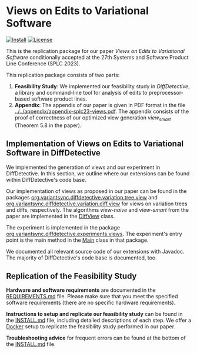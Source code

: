 # Views on Edits to Variational Software

[//]: # (![Maven]&#40;https://github.com/VariantSync/DiffDetective/actions/workflows/maven.yml/badge.svg&#41;)
[//]: # ([![Documentation]&#40;https://img.shields.io/badge/Documentation-Read-purple&#41;][documentation])
[//]: # ([![DOI]&#40;https://zenodo.org/badge/DOI/10.5281/zenodo.7110095.svg&#41;]&#40;https://doi.org/10.5281/zenodo.7110095&#41;)
[![Install](https://img.shields.io/badge/Install-Instructions-blue)](INSTALL.md)
[![License](https://img.shields.io/badge/License-GNU%20LGPLv3-blue)](../../LICENSE.LGPL3)

This is the replication package for our paper _Views on Edits to Variational Software_ conditionally accepted at the 27th Systems and Software Product Line Conference (SPLC 2023).

This replication package consists of two parts:

1. **Feasibility Study**: We implemented our feasibility study in _DiffDetective_, a library and command-line tool for analysis of edits to preprocessor-based software product lines.
2. **Appendix**: The appendix of our paper is given in PDF format in the file [../../appendix/appendix-splc23-views.pdf][appendix]. The appendix consists of the proof of correctness of our optimized view generation $view_{smart}$ (Theorem 5.8 in the paper).

## Implementation of Views on Edits to Variational Software in DiffDetective

We implemented the generation of views and our experiment in DiffDetective.
In this section, we outline where our extensions can be found within DiffDetective's code base.

Our implementation of views as proposed in our paper can be found in the packages [org.variantsync.diffdetective.variation.tree.view](../../src/main/java/org/variantsync/diffdetective/variation/tree/view) and [org.variantsync.diffdetective.variation.diff.view](../../src/main/java/org/variantsync/diffdetective/variation/diff/view) for views on variation trees and diffs, respectively.
The algorithms _view-naive_ and _view-smart_ from the paper are implemented in the [DiffView](../../src/main/java/org/variantsync/diffdetective/variation/diff/view/DiffView.java) class.

The experiment is implemented in the package [org.variantsync.diffdetective.experiments.views](../../src/main/java/org/variantsync/diffdetective/experiments/views).
The experiment's entry point is the main method in the [Main](../../src/main/java/org/variantsync/diffdetective/experiments/views/Main.java) class in that package.

We documented all relevant source code of our extensions with Javadoc.
The majority of DiffDetective's code base is documented, too.

## Replication of the Feasibility Study

**Hardware and software requirements** are documented in the [REQUIREMENTS.md](REQUIREMENTS.md) file.
Please make sure that you meet the specified software requirements (there are no specific hardware requirements).

**Instructions to setup and replicate our feasibility study** can be found in the [INSTALL.md](INSTALL.md) file, including detailed descriptions of each step.
We offer a [Docker](https://www.docker.com/) setup to replicate the feasibility study performed in our paper.

**Troubleshooting advice** for frequent errors can be found at the bottom of the [INSTALL.md](INSTALL.md) file.

[appendix]: ../../appendix/appendix-splc23-views.pdf
